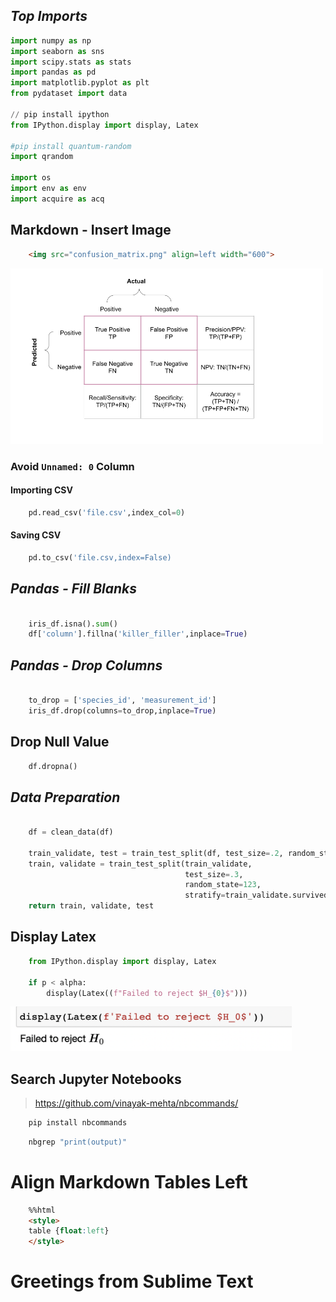 ## _Top Imports_
```python
import numpy as np
import seaborn as sns
import scipy.stats as stats
import pandas as pd
import matplotlib.pyplot as plt
from pydataset import data

// pip install ipython
from IPython.display import display, Latex

#pip install quantum-random
import qrandom

import os
import env as env
import acquire as acq
```

## Markdown - Insert Image
```html
	<img src="confusion_matrix.png" align=left width="600">
```

<img src="confusion_matrix.png" width="500">

### Avoid `Unnamed: 0` Column

#### Importing CSV
```python
    pd.read_csv('file.csv',index_col=0)
```
#### Saving CSV
```python
	pd.to_csv('file.csv,index=False)
```
## _Pandas - Fill Blanks_


```python

    iris_df.isna().sum()
    df['column'].fillna('killer_filler',inplace=True)

```
## _Pandas - Drop Columns_

```python

    to_drop = ['species_id', 'measurement_id']
    iris_df.drop(columns=to_drop,inplace=True)

```
## Drop Null Value
```python
	df.dropna()
```
## _Data Preparation_
```python
	
	df = clean_data(df)
	
	train_validate, test = train_test_split(df, test_size=.2, random_state=123, stratify=df.survived)
	train, validate = train_test_split(train_validate, 
                                       test_size=.3, 
                                       random_state=123, 
                                       stratify=train_validate.survived)
	return train, validate, test
```

## Display Latex
```python
    from IPython.display import display, Latex

	if p < alpha:
		display(Latex((f"Failed to reject $H_{0}$")))
```

<img src='Display Latex - Jupyter Notebook Screenshot.png' width='450'>

## Search Jupyter Notebooks
> https://github.com/vinayak-mehta/nbcommands/

```bash
	pip install nbcommands
```


```bash
	nbgrep "print(output)" 
```

# Align Markdown Tables Left
```html
	%%html
	<style>
	table {float:left}
	</style>
```
# Greetings from Sublime Text